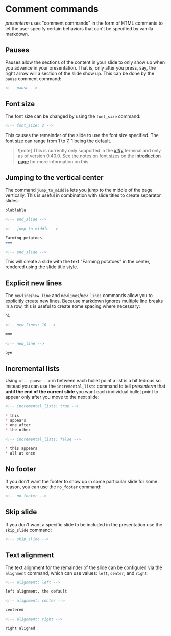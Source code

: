 # Comment commands

_presenterm_ uses "comment commands" in the form of HTML comments to let the user specify certain behaviors that can't 
be specified by vanilla markdown.

## Pauses

Pauses allow the sections of the content in your slide to only show up when you advance in your presentation. That is, 
only after you press, say, the right arrow will a section of the slide show up. This can be done by the `pause` comment 
command:

```html
<!-- pause -->
```

## Font size

The font size can be changed by using the `font_size` command:

```html
<!-- font_size: 2 -->
```

This causes the remainder of the slide to use the font size specified. The font size can range from 1 to 7, 1 being the 
default.

> ![note]
> This is currently only supported in the [_kitty_](https://sw.kovidgoyal.net/kitty/) terminal and only as of version 
> 0.40.0. See the notes on font sizes on the [introduction page](introduction.md#font-sizes) for more information on 
> this.

## Jumping to the vertical center

The command `jump_to_middle` lets you jump to the middle of the page vertically. This is useful in combination
with slide titles to create separator slides:

```markdown
blablabla

<!-- end_slide -->

<!-- jump_to_middle -->

Farming potatoes
===

<!-- end_slide -->
```

This will create a slide with the text "Farming potatoes" in the center, rendered using the slide title style.

## Explicit new lines

The `newline`/`new_line` and `newlines`/`new_lines` commands allow you to explicitly create new lines. Because markdown 
ignores multiple line breaks in a row, this is useful to create some spacing where necessary:

```markdown
hi

<!-- new_lines: 10 -->

mom

<!-- new_line -->

bye
```

## Incremental lists

Using `<!-- pause -->` in between each bullet point a list is a bit tedious so instead you can use the 
`incremental_lists` command to tell _presenterm_ that **until the end of the current slide** you want each individual 
bullet point to appear only after you move to the next slide:

```markdown
<!-- incremental_lists: true -->

* this
* appears
* one after
* the other

<!-- incremental_lists: false -->

* this appears
* all at once
```

## No footer

If you don't want the footer to show up in some particular slide for some reason, you can use the `no_footer` command:

```html
<!-- no_footer -->
```

## Skip slide

If you don't want a specific slide to be included in the presentation use the `skip_slide` command:

```html
<!-- skip_slide -->
```

## Text alignment

The text alignment for the remainder of the slide can be configured via the `alignment` command, which can use values: 
`left`, `center`, and `right`:

```markdown
<!-- alignment: left -->

left alignment, the default

<!-- alignment: center -->

centered

<!-- alignment: right -->

right aligned
```

